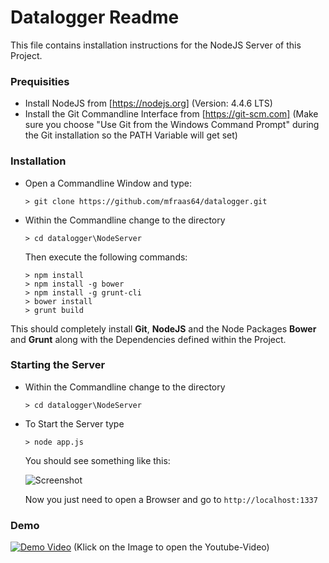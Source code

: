 # Datalogger Readme

This file contains installation instructions for the NodeJS Server of this Project.

### Prequisities

* Install NodeJS from [https://nodejs.org] (Version: 4.4.6 LTS)
* Install the Git Commandline Interface from [https://git-scm.com]
  (Make sure you choose "Use Git from the Windows Command Prompt" during the Git    installation so the PATH Variable will get set)

### Installation
* Open a Commandline Window and type:
  ```
  > git clone https://github.com/mfraas64/datalogger.git
  ```
* Within the Commandline change to the directory
  ```
  > cd datalogger\NodeServer
  ```

  Then execute the following commands:
  ```
  > npm install
  > npm install -g bower
  > npm install -g grunt-cli
  > bower install
  > grunt build
  ```

This should completely install **Git**, **NodeJS** and the Node Packages **Bower** and **Grunt** along with the Dependencies defined within the Project.


### Starting the Server
* Within the Commandline change to the directory
  ```
  > cd datalogger\NodeServer
  ```
* To Start the Server type
  ```
  > node app.js
  ```

  You should see something like this:

  ![Screenshot](https://github.com/mfraas64/datalogger/raw/master/NodeServer/screenshot.png "Screenshot")


  Now you just need to open a Browser and go to
  `http://localhost:1337`


### Demo
[![Demo Video](http://img.youtube.com/vi/6nHwBDlBYts/0.jpg)](http://www.youtube.com/watch?v=6nHwBDlBYts)
  (Klick on the Image to open the Youtube-Video)

